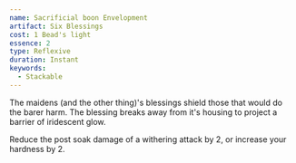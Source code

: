 ```yaml
---
name: Sacrificial boon Envelopment
artifact: Six Blessings
cost: 1 Bead's light
essence: 2
type: Reflexive
duration: Instant
keywords:
  - Stackable
---
```


The maidens (and the other thing)'s blessings shield those that would do the barer harm. The blessing breaks away from it's housing to project a barrier of iridescent glow.

Reduce the post soak damage of a withering attack by 2, or increase your hardness by 2.
